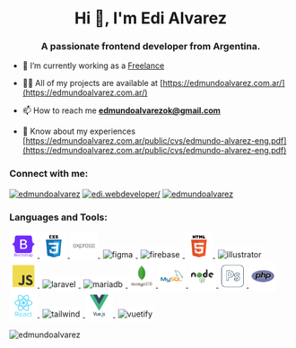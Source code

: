<h1 align="center">Hi 👋, I'm Edi Alvarez</h1>
<h3 align="center">A passionate frontend developer from Argentina.</h3>

- 🔭 I’m currently working as a [Freelance](https://edmundoalvarez.com.ar/)

- 👨‍💻 All of my projects are available at [https://edmundoalvarez.com.ar/](https://edmundoalvarez.com.ar/)

- 📫 How to reach me **edmundoalvarezok@gmail.com**

- 📄 Know about my experiences [https://edmundoalvarez.com.ar/public/cvs/edmundo-alvarez-eng.pdf](https://edmundoalvarez.com.ar/public/cvs/edmundo-alvarez-eng.pdf)

<h3 align="left">Connect with me:</h3>
<p align="left">
<a href="https://linkedin.com/in/edmundoalvarez" target="blank"><img align="center" src="https://raw.githubusercontent.com/rahuldkjain/github-profile-readme-generator/master/src/images/icons/Social/linked-in-alt.svg" alt="edmundoalvarez" height="30" width="40" /></a>
<a href="https://instagram.com/edi.webdeveloper/" target="blank"><img align="center" src="https://raw.githubusercontent.com/rahuldkjain/github-profile-readme-generator/master/src/images/icons/Social/instagram.svg" alt="edi.webdeveloper/" height="30" width="40" /></a>
<a href="https://www.behance.net/edmundoalvarez" target="blank"><img align="center" src="https://raw.githubusercontent.com/rahuldkjain/github-profile-readme-generator/master/src/images/icons/Social/behance.svg" alt="edmundoalvarez" height="30" width="40" /></a>
</p>

<h3 align="left">Languages and Tools:</h3>
<p align="left">
<a href="https://getbootstrap.com" target="_blank" rel="noreferrer"> <div style="background-color: white; display: inline-block; padding: 5px; border-radius: 5px;"><img src="https://raw.githubusercontent.com/devicons/devicon/master/icons/bootstrap/bootstrap-plain-wordmark.svg" alt="bootstrap" width="40" height="40"/></div> </a> 
<a href="https://www.w3schools.com/css/" target="_blank" rel="noreferrer"> <div style="background-color: white; display: inline-block; padding: 5px; border-radius: 5px;"><img src="https://raw.githubusercontent.com/devicons/devicon/master/icons/css3/css3-original-wordmark.svg" alt="css3" width="40" height="40"/></div> </a> 
<a href="https://expressjs.com" target="_blank" rel="noreferrer"> <div style="background-color: white; display: inline-block; padding: 5px; border-radius: 5px;"><img src="https://raw.githubusercontent.com/devicons/devicon/master/icons/express/express-original-wordmark.svg" alt="express" width="40" height="40"/></div> </a> 
<a href="https://www.figma.com/" target="_blank" rel="noreferrer"> <div style="background-color: white; display: inline-block; padding: 5px; border-radius: 5px;"><img src="https://www.vectorlogo.zone/logos/figma/figma-icon.svg" alt="figma" width="40" height="40"/></div> </a> 
<a href="https://firebase.google.com/" target="_blank" rel="noreferrer"> <div style="background-color: white; display: inline-block; padding: 5px; border-radius: 5px;"><img src="https://www.vectorlogo.zone/logos/firebase/firebase-icon.svg" alt="firebase" width="40" height="40"/></div> </a> 
<a href="https://www.w3.org/html/" target="_blank" rel="noreferrer"> <div style="background-color: white; display: inline-block; padding: 5px; border-radius: 5px;"><img src="https://raw.githubusercontent.com/devicons/devicon/master/icons/html5/html5-original-wordmark.svg" alt="html5" width="40" height="40"/></div> </a> 
<a href="https://www.adobe.com/in/products/illustrator.html" target="_blank" rel="noreferrer"> <div style="background-color: white; display: inline-block; padding: 5px; border-radius: 5px;"><img src="https://www.vectorlogo.zone/logos/adobe_illustrator/adobe_illustrator-icon.svg" alt="illustrator" width="40" height="40"/></div> </a> 
<a href="https://developer.mozilla.org/en-US/docs/Web/JavaScript" target="_blank" rel="noreferrer"> <div style="background-color: white; display: inline-block; padding: 5px; border-radius: 5px;"><img src="https://raw.githubusercontent.com/devicons/devicon/master/icons/javascript/javascript-original.svg" alt="javascript" width="40" height="40"/></div> </a> 
<a href="https://laravel.com/" target="_blank" rel="noreferrer"> <div style="background-color: white; display: inline-block; padding: 5px; border-radius: 5px;"><img src="https://laravel.com/img/logomark.min.svg" alt="laravel" width="40" height="40"/></div> </a> 
<a href="https://mariadb.org/" target="_blank" rel="noreferrer"> <div style="background-color: white; display: inline-block; padding: 5px; border-radius: 5px;"><img src="https://www.vectorlogo.zone/logos/mariadb/mariadb-icon.svg" alt="mariadb" width="40" height="40"/></div> </a> 
<a href="https://www.mongodb.com/" target="_blank" rel="noreferrer"> <div style="background-color: white; display: inline-block; padding: 5px; border-radius: 5px;"><img src="https://raw.githubusercontent.com/devicons/devicon/master/icons/mongodb/mongodb-original-wordmark.svg" alt="mongodb" width="40" height="40"/></div> </a> 
<a href="https://www.mysql.com/" target="_blank" rel="noreferrer"> <div style="background-color: white; display: inline-block; padding: 5px; border-radius: 5px;"><img src="https://raw.githubusercontent.com/devicons/devicon/master/icons/mysql/mysql-original-wordmark.svg" alt="mysql" width="40" height="40"/></div> </a> 
<a href="https://nodejs.org" target="_blank" rel="noreferrer"> <div style="background-color: white; display: inline-block; padding: 5px; border-radius: 5px;"><img src="https://raw.githubusercontent.com/devicons/devicon/master/icons/nodejs/nodejs-original-wordmark.svg" alt="nodejs" width="40" height="40"/></div> </a> 
<a href="https://www.photoshop.com/en" target="_blank" rel="noreferrer"> <div style="background-color: white; display: inline-block; padding: 5px; border-radius: 5px;"><img src="https://raw.githubusercontent.com/devicons/devicon/master/icons/photoshop/photoshop-line.svg" alt="photoshop" width="40" height="40"/></div> </a> 
<a href="https://www.php.net" target="_blank" rel="noreferrer"> <div style="background-color: white; display: inline-block; padding: 5px; border-radius: 5px;"><img src="https://raw.githubusercontent.com/devicons/devicon/master/icons/php/php-original.svg" alt="php" width="40" height="40"/></div> </a> 
<a href="https://reactjs.org/" target="_blank" rel="noreferrer"> <div style="background-color: white; display: inline-block; padding: 5px; border-radius: 5px;"><img src="https://raw.githubusercontent.com/devicons/devicon/master/icons/react/react-original-wordmark.svg" alt="react" width="40" height="40"/></div> </a> 
<a href="https://tailwindcss.com/" target="_blank" rel="noreferrer"> <div style="background-color: white; display: inline-block; padding: 5px; border-radius: 5px;"><img src="https://www.vectorlogo.zone/logos/tailwindcss/tailwindcss-icon.svg" alt="tailwind" width="40" height="40"/></div> </a> 
<a href="https://vuejs.org/" target="_blank" rel="noreferrer"> <div style="background-color: white; display: inline-block; padding: 5px; border-radius: 5px;"><img src="https://raw.githubusercontent.com/devicons/devicon/master/icons/vuejs/vuejs-original-wordmark.svg" alt="vuejs" width="40" height="40"/></div> </a> 
<a href="https://vuetifyjs.com/en/" target="_blank" rel="noreferrer"> <div style="background-color: white; display: inline-block; padding: 5px; border-radius: 5px;"><img src="https://bestofjs.org/logos/vuetify.svg" alt="vuetify" width="40" height="40"/></div> </a>
</p>

<p><img align="center" src="https://github-readme-stats.vercel.app/api/top-langs?username=edmundoalvarez&show_icons=true&locale=en&layout=compact" alt="edmundoalvarez" /></p>
